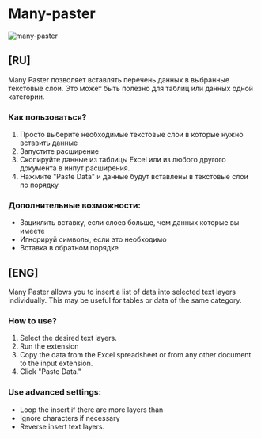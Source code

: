 # Many-paster

![many-paster](https://user-images.githubusercontent.com/28981393/80793990-5af19a00-8ba1-11ea-9c41-0c72f1101b70.png)

## [RU] 
Many Paster позволяет вставлять перечень данных в выбранные текстовые слои.
Это может быть полезно для таблиц или данных одной категории.

### Как пользоваться?

1. Просто выберите необходимые текстовые слои в которые нужно вставить данные
2. Запустите расширение
3. Скопируйте данные из таблицы Excel или из любого другого документа в инпут расширения.
4. Нажмите "Paste Data" и данные будут вставлены в текстовые слои по порядку 

### Дополнительные возможности:

- Зациклить вставку, если слоев больше, чем данных которые вы имеете
- Игнорируй символы, если это необходимо
- Вставка в обратном порядке

## [ENG] 
Many Paster allows you to insert a list of data into selected text layers individually.
This may be useful for tables or data of the same category.

### How to use?

1. Select the desired text layers.
2. Run the extension
3. Copy the data from the Excel spreadsheet or from any other document to the input extension.
4. Click "Paste Data."

### Use advanced settings:

- Loop the insert if there are more layers than
- Ignore characters if necessary
- Reverse insert text layers.
